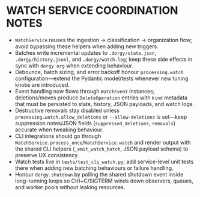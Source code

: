 # WATCH SERVICE COORDINATION NOTES

- `WatchService` reuses the ingestion → classification → organization flow; avoid bypassing these helpers when adding new triggers.
- Batches write incremental updates to `.dorgy/state.json`, `.dorgy/history.jsonl`, and `.dorgy/watch.log`; keep these side effects in sync with `dorgy org` when extending behaviour.
- Debounce, batch sizing, and error backoff honour `processing.watch` configuration—extend the Pydantic model/tests whenever new tuning knobs are introduced.
- Event handling now flows through `WatchEvent` instances; deletions/moves produce `DeleteOperation` entries with `kind` metadata that must be persisted to state, history, JSON payloads, and watch logs.
- Destructive removals stay disabled unless `processing.watch.allow_deletions` or `--allow-deletions` is set—keep suppression notes/JSON fields (`suppressed_deletions`, `removals`) accurate when tweaking behaviour.
- CLI integrations should go through `WatchService.process_once`/`WatchService.watch` and render output with the shared CLI helpers (`_emit_watch_batch`, JSON payload schema) to preserve UX consistency.
- Watch tests live in `tests/test_cli_watch.py`; add service-level unit tests there when adding new batching behaviours or failure handling.
- Honour `dorgy.shutdown` by polling the shared shutdown event inside long-running loops so Ctrl+C/SIGTERM winds down observers, queues, and worker pools without leaking resources.
